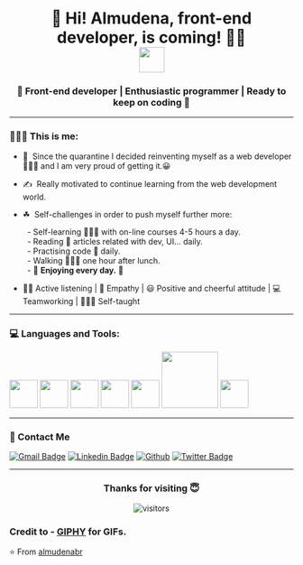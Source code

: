 <!-- Greeting -->
<h1 align="center"> 👋 Hi! Almudena, front-end developer, is coming! 👩‍💻 </br><img src="https://user-images.githubusercontent.com/5679180/79618120-0daffb80-80be-11ea-819e-d2b0fa904d07.gif" width=45px"> 
</h1>

<h3 align="center">🚀 Front-end developer | Enthusiastic programmer | Ready to keep on coding 🚀</h3>

--- 
  
 <!-- About me + soft skills--> 
 <div>
  <h3> 🙋🏻‍♀️ This is me: </h3>

  - 🚀 &nbsp;Since the quarantine I decided reinventing myself as a web developer 👩🏻‍💻 and I am very proud of getting it.😀  
  - ✍️ &nbsp;Really motivated to continue learning from the web development world.  
  - ☘ &nbsp;Self-challenges in order to push myself further more:</br>
  
       &nbsp; - Self-learning 👩🏻‍💻 with on-line courses 4-5 hours a day.</br>
       &nbsp; - Reading 📰 articles related with dev, UI... daily.</br>
       &nbsp; - Practising code 👾 daily.</br>
       &nbsp; - Walking 🚶🏻‍♀️ one hour after lunch.</br>
       &nbsp; - 🥰 **Enjoying every day.** 🥰
       
   - 👂🏻 Active listening | 🤗 Empathy | 😃 Positive and cheerful attitude | 💻 Teamworking | 👩🏻‍🎓 Self-taught
</div>

--- 

<!-- Languages and tools -->
<div>
  <h3> 💻 Languages and Tools: </h3>
  <p>
     <img src="https://media.giphy.com/media/XAxylRMCdpbEWUAvr8/giphy.gif" width="50">
     <img src="https://media.giphy.com/media/fsEaZldNC8A1PJ3mwp/giphy.gif" width="50">
     <img src="https://media3.giphy.com/media/ln7z2eWriiQAllfVcn/200w.webp" width="50">
     <img src="https://i.giphy.com/media/eNAsjO55tPbgaor7ma/200w.webp" width="50">
     <img src="https://i.giphy.com/media/IdyAQJVN2kVPNUrojM/200.webp" width="50">
     <img src="https://media.giphy.com/media/kH1DBkPNyZPOk0BxrM/giphy.gif" width="100">
     <img src="https://media.giphy.com/media/du3J3cXyzhj75IOgvA/giphy.gif" width= "50">
  <p>
</div> 

---

<!-- Contact details -->
<div>
  <h3> 💬 Contact Me </h3>

 [![Gmail Badge](https://img.shields.io/badge/-almudenablancorgz-c14438?style=flat&logo=Gmail&logoColor=white)](mailto:almudenablancorgz@gmail.com)
 [![Linkedin Badge](https://img.shields.io/badge/-almudenablancorodriguez-blue?style=flat&logo=Linkedin&logoColor=white&link=https://www.linkedin.com/in/almudenablancorodriguez/)](https://www.linkedin.com/in/almudenablancorodriguez/) 
 [![Github](https://img.shields.io/badge/-almudenabr-333?style=flat&logo=Github&logoColor=white)](https://github.com/almudenabr) 
 [![Twitter Badge](https://img.shields.io/badge/-_almudenabr-1DA1F2?style=flat&logo=Twitter&logoColor=white)](https://twitter.com/_almudenabr)
 
</div>

---

<!-- Thanks for visiting and visitors counter -->
<span align="center">
  <h3> Thanks for visiting 😇 </h3>
            
![visitors](https://visitor-badge.laobi.icu/badge?page_id=almudenabr)
</span>


<!-- Gifs source -->
<div align="left">
  
  ### Credit to - [**GIPHY**](https://giphy.com/) for GIFs. 

⭐️ From [almudenabr](https://github.com/almudenabr)
</div>



<!--
**almudenabr/almudenabr** is a ✨ _special_ ✨ repository because its `README.md` (this file) appears on your GitHub profile.

Here are some ideas to get you started:

- 🔭 I’m currently working on ...
- 🌱 I’m currently learning ...
- 👯 I’m looking to collaborate on ...
- 🤔 I’m looking for help with ...
- 💬 Ask me about ...
- 📫 How to reach me: ...
- 😄 Pronouns: ...
- ⚡ Fun fact: ...
-->
